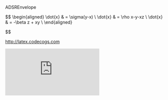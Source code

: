 ADSREnvelope

$$
\begin{aligned}
\dot{x} & = \sigma(y-x) \\
\dot{x} & = \rho x-y-xz \\
\dot{x} & = -\beta z + xy \\
\end{aligned}

$$

http://latex.codecogs.com

![equation](http://latex.codecogs.com/gif.latex?1%2Bsin%28mc%5E2%29%0D%0A)